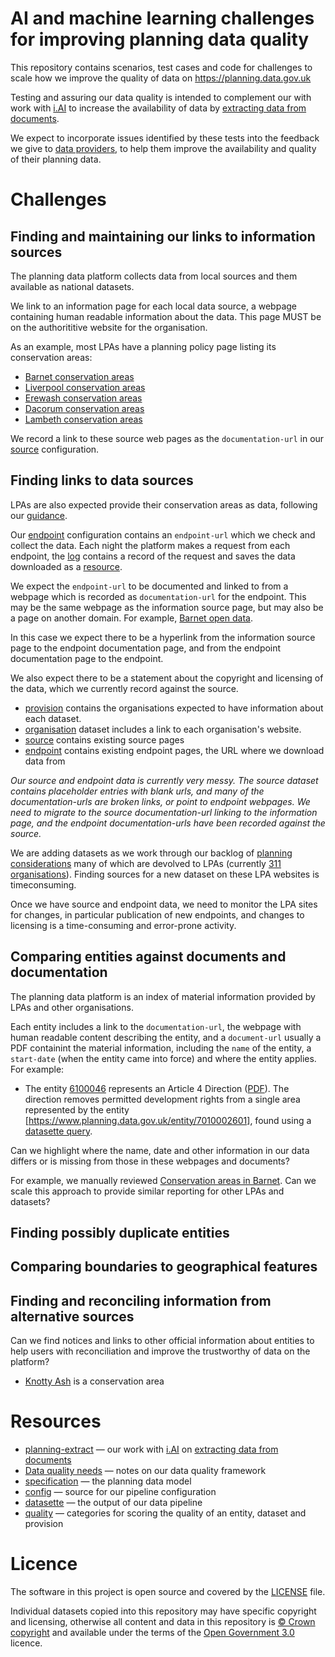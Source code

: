 # AI and machine learning challenges for improving planning data quality

This repository contains scenarios, test cases and code for challenges to scale how we improve the quality of data on https://planning.data.gov.uk

Testing and assuring our data quality is intended to complement our with work with [i.AI](https://ai.gov.uk/) to increase the availability of data by [extracting data from documents](https://github.com/digital-land/digital-land/issues/360).

We expect to incorporate issues identified by these tests into the feedback we give to [data providers](https://submit.planning.data.gov.uk/), to help them improve the availability and quality of their planning data.

# Challenges

## Finding and maintaining our links to information sources

The planning data platform collects data from local sources and them available as national datasets.

We link to an information page for each local data source, a webpage containing human readable information about the data.
This page MUST be on the authorititive website for the organisation.

As an example, most LPAs have a planning policy page listing its conservation areas:

* [Barnet conservation areas](https://www.barnet.gov.uk/planning-and-building-control/conservation-and-heritage/conservation-areas)
* [Liverpool conservation areas](https://liverpool.gov.uk/planning-and-building-control/trees-hedges-and-conservation/conservation-areas/)
* [Erewash conservation areas](https://www.erewash.gov.uk/planning-policy-section/conservation-areas.html)
* [Dacorum conservation areas](https://www.dacorum.gov.uk/home/planning-development/planning-cons-design/conservation-areas)
* [Lambeth conservation areas](https://www.lambeth.gov.uk/planning-and-building-control/conservation-and-listed-buildings/conservation-area-profiles)

We record a link to these source web pages as the `documentation-url` in our [source](https://digital-land.github.io/specification/dataset/source/) configuration.

## Finding links to data sources

LPAs are also expected provide their conservation areas as data, following our [guidance](https://www.planning.data.gov.uk/guidance/specifications/conservation-area).

Our [endpoint](https://digital-land.github.io/specification/dataset/endpoint/) configuration contains an `endpoint-url`
which we check and collect the data. Each night the platform makes a request from each endpoint,
the [log](https://datasette.planning.data.gov.uk/digital-land/log) contains a record of the request
and saves the data downloaded as a [resource](https://datasette.planning.data.gov.uk/digital-land/resource).

We expect the `endpoint-url` to be documented and linked to from a webpage which is recorded as `documentation-url` for the endpoint.
This may be the same webpage as the information source page, but may also be a page on another domain.
For example, [Barnet open data](https://open.barnet.gov.uk/dataset/20yo8/conservation-areas).

In this case we expect there to be a hyperlink from the information source page to the endpoint documentation page,
and from the endpoint documentation page to the endpoint.

We also expect there to be a statement about the copyright and licensing of the data, which we currently record against the source.

* [provision](https://datasette.planning.data.gov.uk/digital-land/provision) contains the organisations expected to have information about each dataset.
* [organisation](https://datasette.planning.data.gov.uk/digital-land/organisation) dataset includes a link to each organisation's website.
* [source](https://datasette.planning.data.gov.uk/digital-land/source) contains existing source pages
* [endpoint](https://datasette.planning.data.gov.uk/digital-land/endpoint) contains existing endpoint pages, the URL where we download data from

*Our source and endpoint data is currently very messy. The source dataset contains placeholder entries with blank urls, and many of the documentation-urls are broken links, or point to endpoint webpages. We need to migrate to the source documentation-url linking to the information page, and the endpoint documentation-urls have been recorded against the source.*

We are adding datasets as we work through our backlog of [planning considerations](https://design.planning.data.gov.uk/planning-consideration/)
many of which are devolved to LPAs (currently [311 organisations](https://datasette.planning.data.gov.uk/digital-land/role_organisation?_sort=rowid&end_date__isblank=1&role__exact=local-planning-authority)). Finding sources for a new dataset on these LPA websites is timeconsuming.

Once we have source and endpoint data, we need to monitor the LPA sites for changes, in particular publication of new endpoints,
and changes to licensing is a time-consuming and error-prone activity.

## Comparing entities against documents and documentation

The planning data platform is an index of material information provided by LPAs and other organisations.

Each entity includes a link to the `documentation-url`, the webpage with human readable content describing the entity, and a `document-url` usually a PDF containint the material information, including the `name` of the entity, a `start-date` (when the entity came into force)
and where the entity applies. For example:

* The entity [6100046](https://www.planning.data.gov.uk/entity/6100046) represents an Article 4 Direction ([PDF](https://www.camden.gov.uk/documents/20142/4842163/South+Hill+Park+Article+4.pdf/47a3f006-5739-9ac3-363b-b0025e487ec4)). The direction removes permitted development rights from a single area represented by the entity [https://www.planning.data.gov.uk/entity/7010002601], found using a [datasette query](https://datasette.planning.data.gov.uk/article-4-direction-area?sql=select+entity%2C+prefix%2C+reference%2C+name%2C+geojson%2C+geometry%2C+json%2C+%0D%0A++json_extract+%28json%2C+%27%24.article-4-direction%27%29+AS+article_4_direction%2C+organisation_entity%2C+start_date%2C+end_date+from+entity+where+article_4_direction+%3D+%27A4SHP1%27).

Can we highlight where the name, date and other information in our data differs or is missing from those in these webpages and documents?

For example, we manually reviewed [Conservation areas in Barnet](https://digital-land.github.io/barnet-conservation-areas/). Can we scale this approach to provide similar reporting for other LPAs and datasets?

## Finding possibly duplicate entities

## Comparing boundaries to geographical features

## Finding and reconciling information from alternative sources

Can we find notices and links to other official information about entities to help users with reconciliation and improve the trustworthy of data on the platform?

* [Knotty Ash]() is a conservation area

# Resources

* [planning-extract](https://github.com/i-dot-ai/planning-extract/) — our work with [i.AI](https://ai.gov.uk/) on [extracting data from documents](https://github.com/digital-land/digital-land/issues/360)
* [Data quality needs](https://digital-land.github.io/technical-documentation/data-operations-manual/Explanation/Key-Concepts/Data-quality-needs/) — notes on our data quality framework
* [specification](https://digital-land.github.io/specification/) — the planning data model
* [config](https://github.com/digital-land/config/) — source for our pipeline configuration
* [datasette](https://datasette.planning.data.gov.uk) — the output of our data pipeline
* [quality](https://datasette.planning.data.gov.uk/digital-land/quality) — categories for scoring the quality of an entity, dataset and provision


# Licence

The software in this project is open source and covered by the [LICENSE](LICENSE) file.

Individual datasets copied into this repository may have specific copyright and licensing, otherwise all content and data in this repository is
[© Crown copyright](http://www.nationalarchives.gov.uk/information-management/re-using-public-sector-information/copyright-and-re-use/crown-copyright/)
and available under the terms of the [Open Government 3.0](https://www.nationalarchives.gov.uk/doc/open-government-licence/version/3/) licence.
